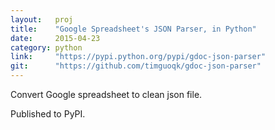 ```yaml
---
layout:   proj
title:    "Google Spreadsheet's JSON Parser, in Python"
date:     2015-04-23
category: python
link:     "https://pypi.python.org/pypi/gdoc-json-parser"
git:      "https://github.com/timguoqk/gdoc-json-parser"
---
```


Convert Google spreadsheet to clean json file.

Published to PyPI.
